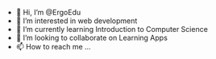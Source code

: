 - 👋 Hi, I’m @ErgoEdu
- 👀 I’m interested in web development
- 🌱 I’m currently learning Introduction to Computer Science
- 💞️ I’m looking to collaborate on  Learning Apps
- 📫 How to reach me ...

<!---
ErgoEdu/ErgoEdu is a ✨ special ✨ repository because its `README.md` (this file) appears on your GitHub profile.
You can click the Preview link to take a look at your changes.
--->
